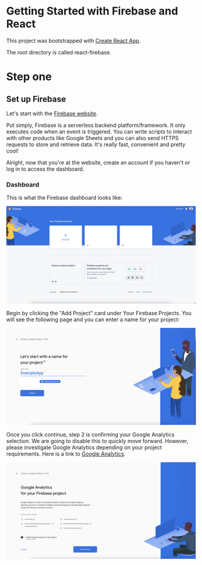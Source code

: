 # Getting Started with Firebase and React

This project was bootstrapped with [Create React App](https://github.com/facebook/create-react-app).

The root directory is called react-firebase.

# Step one

## Set up Firebase

Let's start with the [Firebase website](https://firebase.google.com/).

Put simply, Firebase is a serverless backend platform/framework. It only executes code when an event is triggered. You can write scripts to interact with other products like Google Sheets and you can also send HTTPS requests to store and retrieve data. It's really fast, convenient and pretty cool!

Alright, now that you're at the website, create an account if you haven't or log in to access the dashboard.

### Dashboard

This is what the Firebase dashboard looks like:

<img src="./images/1.png" alt="Firebase dashboard."/>

Begin by clicking the "Add Project" card under Your Firebase Projects.
You will see the following page and you can enter a name for your project:

<img src="./images/2.png" alt="Firebase create project form."/>

Once you click continue, step 2 is confirming your Google Analytics selection. We are going to disable this to quickly move forward. However, please investigate Google Analytics depending on your project requirements. Here is a link to [Google Analytics](https://analytics.google.com/analytics/web/provision/#/provision).

<img src="./images/3.png" alt="Firebase Google Analytics choice."/>
